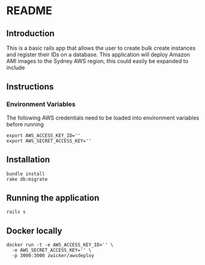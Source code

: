 # README
## Introduction

This is a basic rails app that allows the user to create bulk create instances and register their IDs on a database. This application will deploy Amazon AMI images to the Sydney AWS region, this could easily be expanded to include


## Instructions

### Environment Variables

The following AWS credentials need to be loaded into environment variables before running

```
export AWS_ACCESS_KEY_ID=''
export AWS_SECRET_ACCESS_KEY=''
```

## Installation
```
bundle install
rake db:migrate
```

## Running the application

```
rails s
```

## Docker locally

```
docker run -t -e AWS_ACCESS_KEY_ID='' \
  -e AWS_SECRET_ACCESS_KEY='' \
  -p 3000:3000 zwicker/awsdeploy
```
